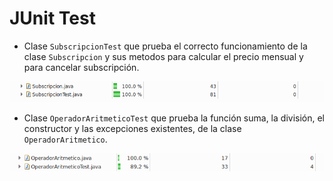JUnit Test
========
* Clase `SubscripcionTest` que prueba el correcto funcionamiento de la clase `Subscripcion` y sus metodos para calcular el precio mensual y para cancelar subscripción.
<img src="media/Sub.png">

* Clase `OperadorAritmeticoTest` que prueba la función suma, la división, el constructor y las excepciones existentes, de la clase `OperadorAritmetico`.
<img src="media/Ope.png">
